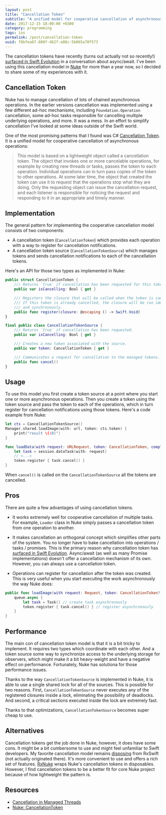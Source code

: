 ```yaml
---
layout: post
title: "Cancellation Token"
subtitle: "A unified model for cooperative cancellation of asynchronous operations"
date: 2017-12-15 18:00:00 +0300
category: programming
tags: ios
permalink: /post/cancellation-token
uuid: f6bfea67-880f-462f-a08c-5b065a70f573
---
```


The cancellation tokens have recently (turns out actually not so recently!) [surfaced in Swift Evolution](https://lists.swift.org/pipermail/swift-evolution/Week-of-Mon-20170821/039226.html) in a conversation about async/await. I've been using this cancellation model in [Nuke](https://github.com/kean/Nuke) for more than a year now, so I decided to share some of my experiences with it.

## Cancellation Token

Nuke has to manage cancellation of lots of chained asynchronous operations. In the earlier versions cancellation was implemented using a few different ad-hoc mechanisms, including `Foundation.Operation` cancellation, some ad-hoc tasks responsible for cancelling multiple underlying operations, and more. It was a mess. In an effort to simplify cancellation I've looked at some ideas outside of the Swift world.

One of the most promising patterns that I found was C# [Cancellation Token](https://docs.microsoft.com/en-us/dotnet/standard/threading/cancellation-in-managed-threads). It is a unified model for cooperative cancellation of asynchronous operations:

> This model is based on a lightweight object called a cancellation token. The object that invokes one or more cancelable operations, for example by creating new threads or tasks, passes the token to each operation. Individual operations can in turn pass copies of the token to other operations. At some later time, the object that created the token can use it to request that the operations stop what they are doing. Only the requesting object can issue the cancellation request, and each listener is responsible for noticing the request and responding to it in an appropriate and timely manner.


## Implementation

The general pattern for implementing the cooperative cancellation model consists of two components:

- A cancellation token (`CancellationToken`) which provides each operation with a way to register for cancellation notifications. 
- A cancellation token source (`CancellationTokenSource`) which manages tokens and sends cancellation notifications to each of the cancellation tokens.

Here's an API for those two types as implemented in Nuke:

```swift
public struct CancellationToken {
    /// Returns `true` if cancellation has been requested for this token.
    public var isCancelling: Bool { get }

    /// Registers the closure that will be called when the token is canceled.
    /// If this token is already cancelled, the closure will be run immediately
    /// and synchronously.
    public func register(closure: @escaping () -> Swift.Void)
}

final public class CancellationTokenSource {
    /// Returns `true` if cancellation has been requested.
    public var isCancelling: Bool { get }

    /// Creates a new token associated with the source.
    public var token: CancellationToken { get }

    /// Communicates a request for cancellation to the managed tokens.
    public func cancel()
}
```


## Usage

To use this model you first create a token source at a point where you start one or more asynchronous operations. Then you create a token using the token source and pass the token to each of the operations, which in turn register for cancellation notifications using those tokens. Here's a code example from Nuke:

```swift
let cts = CancellationTokenSource()
Manager.shared.loadImage(with: url, token: cts.token) {
    print("result \($0)")
}
```

```swift
func loadData(with request: URLRequest, token: CancellationToken, completion: @escaping (Result<Data>) -> Void) {
    let task = session.dataTask(with: request)
    // <...>
    token.register { task.cancel() }
}
```

When `cancel()` is called on the `CancellationTokenSource` all the tokens are cancelled.


## Pros

There are quite a few advantages of using cancellation tokens.

- It works extremely well for cooperative cancellation of multiple tasks. For example, `Loader` class in Nuke simply passes a cancellation token from one operation to another.

- It makes cancellation an orthogonal concept which simplifies other parts of the system. You no longer have to bake cancellation into operations / tasks / promises. This is the primary reason why cancellation token has [surfaced in Swift Evolution](https://lists.swift.org/pipermail/swift-evolution/Week-of-Mon-20170821/039226.html). Async/await (as well as many Promise implementations) doesn't offer a cancellation mechanism of its own. However, you can always use a cancellation token.

- Operations can register for cancellation after the token was created. This is very useful when you start executing the work asynchronously the way Nuke does:

```swift
public func loadImage(with request: Request, token: CancellationToken?, completion: @escaping (Result<Image>) -> Void) {
    queue.async {
        let task = Task() // create task asynchronously
        token.register { task.cancel() } // register asynchronously
    }
}
```

## Performance

The main con of cancellation token model is that it is a bit tricky to implement. It requires two types which coordinate with each other. And a token source some way to synchronize access to the underlying storage for observers, which might make it a bit heavy-weight and have a negative effect on performance. Fortunately, Nuke has solutiona for those performance issues.

Thanks to the way `CancellationTokenSource` is implemented in Nuke, it is able to use a single shared lock for all of the sources. This is possible for two reasons. First, `CancellationTokenSource` never executes any of the registered closures inside a lock, eliminating the possibility of deadlocks. And second, a critical sections executed inside the lock are extremely fast.

Thanks to that optimizations, `CancellationTokenSource` becomes super cheap to use.

## Alternatives

Cancellation tokens get the job done in Nuke, however, it does have some cons. It might be a bit cumbersome to use and might feel unfamiliar to Swift developers. My favorite cancellation model remains [disposing](https://github.com/ReactiveX/RxSwift/blob/master/Documentation/GettingStarted.md#disposing) from RxSwift (not actually originated there). It's more convenient to use and offers a rich set of features. [RxNuke](https://github.com/kean/RxNuke) wraps Nuke's cancellation tokens in disposables. However, I find cancellation tokens to be a better fit for core Nuke project because of how lightweight the pattern is.


## Resources

- [Cancellation in Managed Threads](https://docs.microsoft.com/en-us/dotnet/standard/threading/cancellation-in-managed-threads)
- [Nuke: CancellationToken](https://github.com/kean/Nuke/blob/master/Sources/CancellationToken.swift) 

